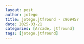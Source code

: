 ```yaml
---
layout: post
author: jotego
title: jotego.jtfround - c969457
date: 2025-03-21
categories: [Arcade, jtfround]
tags: [jotego.jtfround]
---
```


